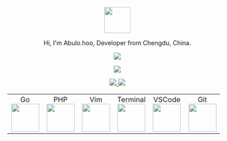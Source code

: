 <div align="center">
<br>
  <br>
  <br>
    <img width="60" height="60" src="https://avatars3.githubusercontent.com/u/1535443?v=4" />
  <br>
  <p>Hi, I'm Abulo.hoo, Developer from Chengdu, China.</p>
  <p>
    <a href="https://github.com/abulo">
      <img src="https://github-readme-stats.vercel.app/api?username=abulo&show_icons=true&icon_color=805AD5&text_color=718096&bg_color=ffffff&hide_title=true&hide_border=true" />
    </a>
  </p>
   <p>
    <a href="https://github.com/abulo">
      <img src="https://github-readme-stats.vercel.app/api/top-langs/?username=abulo&theme=algoli"/>
    </a>
  </p>
  <a href="https://github.com/abulo/ratel">
    <img src="https://github-readme-stats.vercel.app/api/pin/?username=abulo&repo=ratel" />
  </a>
  <a href="https://github.com/abulo/docker-golang">
    <img src="https://github-readme-stats.vercel.app/api/pin/?username=abulo&repo=docker-golang" />
  </a>
</div>
<table align="center">
    <tbody>
        <tr valign="top">
            <td width="16.6%" align="center">
                <span>Go</span><br>
                <img height="64px" src="https://cdn.svgporn.com/logos/go.svg">
            </td>
            <td width="16.6%" align="center">
                <span>PHP</span><br>
                <img height="64px" src="https://cdn.svgporn.com/logos/php.svg">
            </td>
            <td width="16.6%" align="center">
                <span>Vim</span><br>
                <img height="64px" src="https://cdn.svgporn.com/logos/vim.svg">
            </td>
            <td width="16.6%" align="center">
                <span>Terminal</span><br>
                <img height="64px" src="https://cdn.svgporn.com/logos/terminal.svg">
            </td>
            <td width="16.6%" align="center">
                <span>VSCode</span><br>
                <img height="64px" src="https://cdn.svgporn.com/logos/visual-studio-code.svg">
            </td>
            <td width="16.6%" align="center">
                <span>Git</span><br>
                <img height="64px" src="https://cdn.svgporn.com/logos/git-icon.svg">
            </td>
        </tr>
    </tbody>
</table>
